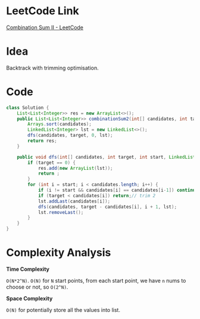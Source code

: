 # LeetCode Link

[Combination Sum II - LeetCode](https://leetcode.com/problems/combination-sum-ii/description/)

# Idea

Backtrack with trimming optimisation.

# Code

```java
class Solution {
    List<List<Integer>> res = new ArrayList<>();
    public List<List<Integer>> combinationSum2(int[] candidates, int target) {
        Arrays.sort(candidates);
        LinkedList<Integer> lst = new LinkedList<>();
        dfs(candidates, target, 0, lst);
        return res;
    }

    public void dfs(int[] candidates, int target, int start, LinkedList<Integer> lst) {
        if (target == 0) {
            res.add(new ArrayList(lst));
            return ;
        }
        for (int i = start; i < candidates.length; i++) {
            if (i != start && candidates[i] == candidates[i-1]) continue;// trim 1
            if (target < candidates[i]) return;// trim 2
            lst.addLast(candidates[i]);
            dfs(candidates, target - candidates[i], i + 1, lst);
            lst.removeLast();
        }
    }
}
```

# Complexity Analysis

**Time Complexity**

`O(N*2^N)`. `O(N)` for `N` start points, from each start point, we have `n` nums to choose or not, so `O(2^N)`.

**Space Complexity**

`O(N)` for potentially store all the values into list.



